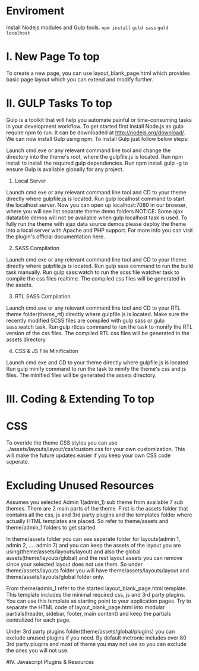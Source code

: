 # Enviroment
Install Nodejs modules and Gulp tools.
    `npm install`
    `guld sass`
    `guld localhost`


# I. New Page To top 
To create a new page, you can use layout_blank_page.html which provides basic page layout which you can extend and modify further.

# II. GULP Tasks To top 
Gulp is a toolkit that will help you automate painful or time-consuming tasks in your development workflow. To get started first install Node.js as gulp require npm to run. It can be downloaded at http://nodejs.org/download/. We can now install Gulp using npm. To install Gulp just follow below steps:

Launch cmd.exe or any relevant command line tool and change the directory into the theme's root, where the gulpfile.js is located.
Run npm install to install the required gulp dependencies.
Run npm install gulp -g to ensure Gulp is available globally for any project.


1. Local Server

Launch cmd.exe or any relevant command line tool and CD to your theme directly where gulpfile.js is located.
Run gulp localhost command to start the localhost server. Now you can open up localhost:7080 in our browser, where you will see list separate theme demo folders
NOTICE: Some ajax datatable demos will not be available when gulp localhost task is used. To fully run the theme with ajax data source demos please deploy the theme into a local server with Apache and PHP support.
For more info you can visit the plugin's official documentation here.


2. SASS Compilation

Launch cmd.exe or any relevant command line tool and CD to your theme directly where gulpfile.js is located.
Run gulp sass command to run the build task manually.
Run gulp sass:watch to run the scss file watcher task to compile the css files realtime.
The compiled css files will be generated in the assets. 

3. RTL SASS Compilation

Launch cmd.exe or any relevant command line tool and CD to your RTL theme folder(theme_rtl) directly where gulpfile.js is located.
Make sure the recently modified SCSS files are compiled with gulp sass or gulp sass:watch task.
Run gulp rtlcss command to run the task to monify the RTL version of the css files.
The compiled RTL css files will be generated in the assets directory. 

4. CSS & JS File Minification

Launch cmd.exe and CD to your theme directly where gulpfile.js is located
Run gulp minify command to run the task to minify the theme's css and js files.
The minified files will be generated the assets directory.

# III. Coding & Extending To top 
# CSS
To overide the theme CSS styles you can use ../assets/layouts/layout/css/custom.css for your own customization. This will make the future updates easier if you keep your own CSS code seperate.

# Excluding Unused Resources
Assumes you selected Admin 1(admin_1) sub theme from available 7 sub themes.
There are 2 main parts of the theme. First is the assets folder that contains all the css, js and 3rd party plugins and the templates folder where actually HTML templates are placed. So refer to theme/assets and theme/admin_1 folders to get started.

In theme/assets folder you can see separate folder for layouts(admin 1, admin 2, .... admin 7) and you can keep the assets of the layout you are using(theme/assets/layouts/layout) and also the global assets(theme/layouts/global) and the rest layout assets you can remove since your selected layout does not use them. So under theme/assets/layouts folder you will have theme/assets/layouts/layout and theme/assets/layouts/global folder only.

From theme/admin_1 refer to the started layout_blank_page.html template. This template includes the minimal required css, js and 3rd party plugins. You can use this template as starting point to your application pages.
Try to separate the HTML code of layout_blank_page.html into modular partials(header, sidebar, footer, main content) and keep the partials centralized for each page.

Under 3rd party plugins folder(theme/assets/global/plugins) you can exclude unused plugins if you need. By default metronic includes over 80 3rd party plugins and most of theme you may not use so you can exclude the ones you will not use.

#IV. Javascript Plugins & Resources